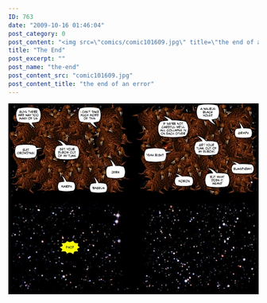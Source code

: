```yaml
---
ID: 763
date: "2009-10-16 01:46:04"
post_category: 0
post_content: "<img src=\"comics/comic101609.jpg\" title=\"the end of an error\" />"
title: "The End"
post_excerpt: ""
post_name: "the-end"
post_content_src: "comic101609.jpg"
post_content_title: "the end of an error"
---
```



[![the end of an error](/comics-hi-res/comic101609.jpg)](/comics-hi-res/comic101609.jpg "the end of an error")
